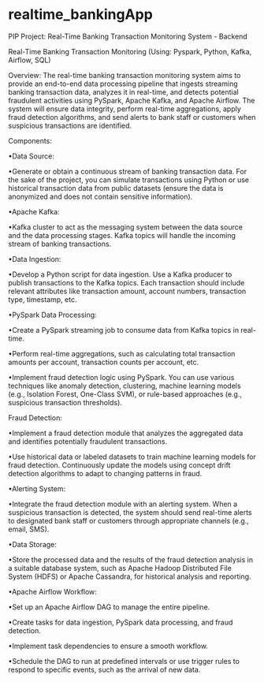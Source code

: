 # realtime_bankingApp
PIP Project: Real-Time Banking Transaction Monitoring System - Backend


Real-Time Banking Transaction Monitoring
(Using: Pyspark, Python, Kafka, Airflow, SQL)




Overview: The real-time banking transaction monitoring system aims to provide an end-to-end data processing pipeline that ingests streaming banking transaction data, analyzes it in real-time, and detects potential fraudulent activities using PySpark, Apache Kafka, and Apache Airflow. The system will ensure data integrity, perform real-time aggregations, apply fraud detection algorithms, and send alerts to bank staff or customers when suspicious transactions are identified.




Components:




•Data Source:

•Generate or obtain a continuous stream of banking transaction data. For the sake of the project, you can simulate transactions using Python or use historical transaction data from public datasets (ensure the data is anonymized and does not contain sensitive information).

•Apache Kafka:

•Kafka cluster to act as the messaging system between the data source and the data processing stages. Kafka topics will handle the incoming stream of banking transactions.




•Data Ingestion:

•Develop a Python script for data ingestion. Use a Kafka producer to publish transactions to the Kafka topics. Each transaction should include relevant attributes like transaction amount, account numbers, transaction type, timestamp, etc.

•PySpark Data Processing:

•Create a PySpark streaming job to consume data from Kafka topics in real-time.

•Perform real-time aggregations, such as calculating total transaction amounts per account, transaction counts per account, etc.

•Implement fraud detection logic using PySpark. You can use various techniques like anomaly detection, clustering, machine learning models (e.g., Isolation Forest, One-Class SVM), or rule-based approaches (e.g., suspicious transaction thresholds).




Fraud Detection:

•Implement a fraud detection module that analyzes the aggregated data and identifies potentially fraudulent transactions.

•Use historical data or labeled datasets to train machine learning models for fraud detection. Continuously update the models using concept drift detection algorithms to adapt to changing patterns in fraud.

•Alerting System:

•Integrate the fraud detection module with an alerting system. When a suspicious transaction is detected, the system should send real-time alerts to designated bank staff or customers through appropriate channels (e.g., email, SMS).

•Data Storage:

•Store the processed data and the results of the fraud detection analysis in a suitable database system, such as Apache Hadoop Distributed File System (HDFS) or Apache Cassandra, for historical analysis and reporting.




•Apache Airflow Workflow:

•Set up an Apache Airflow DAG to manage the entire pipeline.

•Create tasks for data ingestion, PySpark data processing, and fraud detection.

•Implement task dependencies to ensure a smooth workflow.

•Schedule the DAG to run at predefined intervals or use trigger rules to respond to specific events, such as the arrival of new data.


